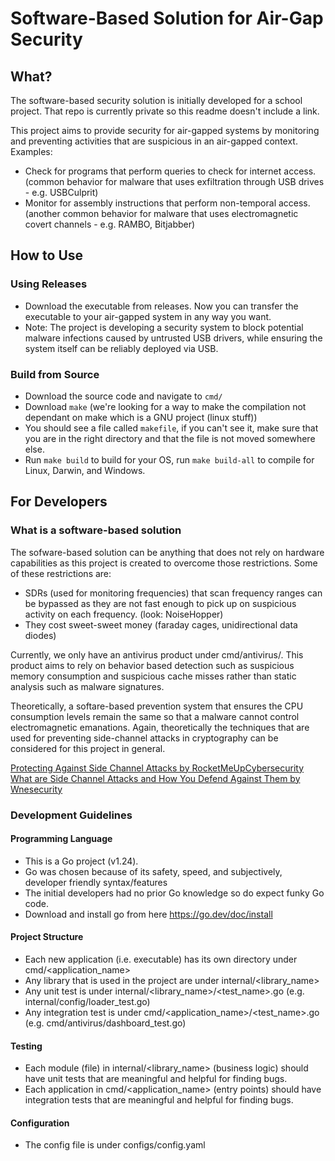 # Software-Based Solution for Air-Gap Security

## What?

The software-based security solution is initially developed for a school project. That repo is currently private so this readme doesn't include a link.

This project aims to provide security for air-gapped systems by monitoring and preventing activities that are suspicious in an air-gapped context. Examples:

- Check for programs that perform queries to check for internet access. (common behavior for malware that uses exfiltration through USB drives - e.g. USBCulprit)
- Monitor for assembly instructions that perform non-temporal access. (another common behavior for malware that uses electromagnetic covert channels - e.g. RAMBO, Bitjabber)

## How to Use

### Using Releases
- Download the executable from releases. Now you can transfer the executable to your air-gapped system in any way you want.
- Note: The project is developing a security system to block potential malware infections caused by untrusted USB drivers, while ensuring the system itself can be reliably deployed via USB.

### Build from Source
- Download the source code and navigate to `cmd/`
- Download `make` (we're looking for a way to make the compilation not dependant on make which is a GNU project (linux stuff))
- You should see a file called `makefile`, if you can't see it, make sure that you are in the right directory and that the file is not moved somewhere else.
- Run `make build` to build for your OS, run `make build-all` to compile for Linux, Darwin, and Windows.


## For Developers

### What is a software-based solution

The sofware-based solution can be anything that does not rely on hardware capabilities as this project is created to overcome those restrictions. Some of these restrictions are:

- SDRs (used for monitoring frequencies) that scan frequency ranges can be bypassed as they are not fast enough to pick up on suspicious activity on each frequency. (look: NoiseHopper)
- They cost sweet-sweet money (faraday cages, unidirectional data diodes)

Currently, we only have an antivirus product under cmd/antivirus/. This product aims to rely on behavior based detection such as suspicious memory consumption and suspicious cache misses
rather than static analysis such as malware signatures.

Theoretically, a softare-based prevention system that ensures the CPU consumption levels remain the same so that a malware cannot control electromagnetic emanations.
Again, theoretically the techniques that are used for preventing side-channel attacks in cryptography can be considered for this project in general.

[Protecting Against Side Channel Attacks by RocketMeUpCybersecurity](https://medium.com/@RocketMeUpCybersecurity/hardware-security-protecting-against-side-channel-and-fault-injection-attacks-a4dc9de8cedc)
[What are Side Channel Attacks and How You Defend Against Them by Wnesecurity](https://wnesecurity.com/what-are-side-channel-attacks-and-how-can-you-defend-against-them/)

### Development Guidelines

#### Programming Language
- This is a Go project (v1.24).
- Go was chosen because of its safety, speed, and subjectively, developer friendly syntax/features
- The initial developers had no prior Go knowledge so do expect funky Go code.
- Download and install go from here https://go.dev/doc/install

#### Project Structure
- Each new application (i.e. executable) has its own directory under cmd/<application_name>
- Any library that is used in the project are under internal/<library_name>
- Any unit test is under internal/<library_name>/<test_name>.go (e.g. internal/config/loader_test.go)
- Any integration test is under cmd/<application_name>/<test_name>.go (e.g. cmd/antivirus/dashboard_test.go)

#### Testing
- Each module (file) in internal/<library_name> (business logic) should have unit tests that are meaningful and helpful for finding bugs.
- Each application in cmd/<application_name> (entry points) should have integration tests that are meaningful and helpful for finding bugs.

#### Configuration

- The config file is under configs/config.yaml



